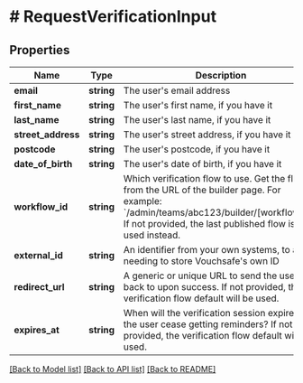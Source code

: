 # # RequestVerificationInput

## Properties

Name | Type | Description | Notes
------------ | ------------- | ------------- | -------------
**email** | **string** | The user&#39;s email address |
**first_name** | **string** | The user&#39;s first name, if you have it | [optional]
**last_name** | **string** | The user&#39;s last name, if you have it | [optional]
**street_address** | **string** | The user&#39;s street address, if you have it | [optional]
**postcode** | **string** | The user&#39;s postcode, if you have it | [optional]
**date_of_birth** | **string** | The user&#39;s date of birth, if you have it | [optional]
**workflow_id** | **string** | Which verification flow to use.  Get the flow ID from the URL of the builder page.  For example: &#x60;/admin/teams/abc123/builder/[workflow_id]&#x60;  If not provided, the last published flow is used instead. | [optional]
**external_id** | **string** | An identifier from your own systems, to avoid needing to store Vouchsafe&#39;s own ID | [optional]
**redirect_url** | **string** | A generic or unique URL to send the user back to upon success.  If not provided, the verification flow default will be used. | [optional]
**expires_at** | **string** | When will the verification session expire and the user cease getting reminders?  If not provided, the verification flow default will be used. | [optional]

[[Back to Model list]](../../README.md#models) [[Back to API list]](../../README.md#endpoints) [[Back to README]](../../README.md)
